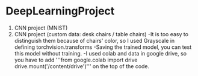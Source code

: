 # DeepLearningProject

1. CNN project (MNIST)
2. CNN project (custom data: desk chairs / table chairs)
    -It is too easy to distinguish them because of chairs' color, so I used Grayscale in defining torchvision.transforms
    -Saving the trained model, you can test this model without training.
    -I used colab and data in google drive, so you have to add
    '''from google.colab import drive
    drive.mount('/content/drive')'''
    on the top of the code.
